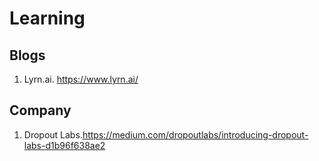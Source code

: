 # Learning
## Blogs 
1. Lyrn.ai. https://www.lyrn.ai/

## Company
1. Dropout Labs.https://medium.com/dropoutlabs/introducing-dropout-labs-d1b96f638ae2
